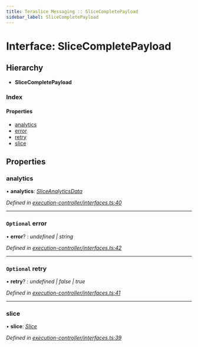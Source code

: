 ```yaml
---
title: Teraslice Messaging :: SliceCompletePayload
sidebar_label: SliceCompletePayload
---
```


# Interface: SliceCompletePayload

## Hierarchy

* **SliceCompletePayload**

### Index

#### Properties

* [analytics](slicecompletepayload.md#analytics)
* [error](slicecompletepayload.md#optional-error)
* [retry](slicecompletepayload.md#optional-retry)
* [slice](slicecompletepayload.md#slice)

## Properties

###  analytics

• **analytics**: *[SliceAnalyticsData](sliceanalyticsdata.md)*

*Defined in [execution-controller/interfaces.ts:40](https://github.com/terascope/teraslice/blob/e7b0edd3/packages/teraslice-messaging/src/execution-controller/interfaces.ts#L40)*

___

### `Optional` error

• **error**? : *undefined | string*

*Defined in [execution-controller/interfaces.ts:42](https://github.com/terascope/teraslice/blob/e7b0edd3/packages/teraslice-messaging/src/execution-controller/interfaces.ts#L42)*

___

### `Optional` retry

• **retry**? : *undefined | false | true*

*Defined in [execution-controller/interfaces.ts:41](https://github.com/terascope/teraslice/blob/e7b0edd3/packages/teraslice-messaging/src/execution-controller/interfaces.ts#L41)*

___

###  slice

• **slice**: *[Slice](slice.md)*

*Defined in [execution-controller/interfaces.ts:39](https://github.com/terascope/teraslice/blob/e7b0edd3/packages/teraslice-messaging/src/execution-controller/interfaces.ts#L39)*
